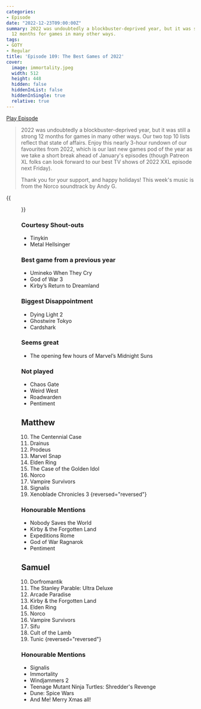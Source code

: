 ```yaml
---
categories:
- Episode
date: "2022-12-23T09:00:00Z"
summary: 2022 was undoubtedly a blockbuster-deprived year, but it was still a strong
  12 months for games in many other ways.
tags:
- GOTY
- Regular
title: 'Episode 109: The Best Games of 2022'
cover: 
  image: immortality.jpeg
  width: 512
  height: 448
  hidden: false
  hiddenInList: false
  hiddenInSingle: true
  relative: true
---
```


[Play Episode](https://www.patreon.com/posts/episode-109-best-76163497)
> 2022 was undoubtedly a blockbuster-deprived year, but it was still a strong 12 months for games in many other ways. Our two top 10 lists reflect that state of affairs. Enjoy this nearly 3-hour rundown of our favourites from 2022, which is our last new games pod of the year as we take a short break ahead of January's episodes (though Patreon XL folks can look forward to our best TV shows of 2022 XXL episode next Friday).
>
> Thank you for your support, and happy holidays! This week's music is from the Norco soundtrack by Andy G.

{{<figure 
    src="immortality.jpeg" 
    alt="Immortality" 
    caption="Image Credit: kraftcheese">}}

### Courtesy Shout-outs

- Tinykin
- Metal Hellsinger

### Best game from a previous year

- Umineko When They Cry
- God of War 3
- Kirby’s Return to Dreamland

### Biggest Disappointment

- Dying Light 2
- Ghostwire Tokyo
- Cardshark

### Seems great

- The opening few hours of Marvel’s Midnight Suns

### Not played

- Chaos Gate
- Weird West
- Roadwarden
- Pentiment

## Matthew

10. The Centennial Case
9. Drainus
8. Prodeus
7. Marvel Snap
6. Elden Ring
5. The Case of the Golden Idol
4. Norco
3. Vampire Survivors
2. Signalis
1. Xenoblade Chronicles 3
{reversed="reversed"}

### Honourable Mentions

- Nobody Saves the World
- Kirby & the Forgotten Land
- Expeditions Rome
- God of War Ragnarok
- Pentiment

## Samuel

10. Dorfromantik
9. The Stanley Parable: Ultra Deluxe
8. Arcade Paradise
7. Kirby & the Forgotten Land
6. Elden Ring
5. Norco
4. Vampire Survivors
3. Sifu
2. Cult of the Lamb
1. Tunic
{reversed="reversed"}

### Honourable Mentions

- Signalis
- Immortality
- Windjammers 2
- Teenage Mutant Ninja Turtles: Shredder's Revenge
- Dune: Spice Wars
- And Me! Merry Xmas all!